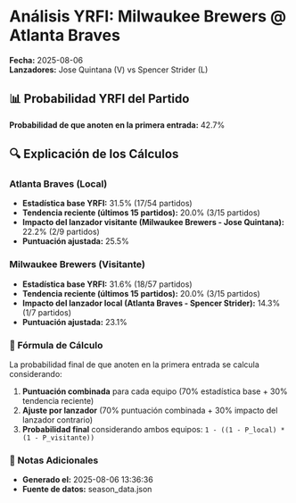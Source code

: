 # Análisis YRFI: Milwaukee Brewers @ Atlanta Braves

**Fecha:** 2025-08-06  
**Lanzadores:** Jose Quintana (V) vs Spencer Strider (L)

## 📊 Probabilidad YRFI del Partido

**Probabilidad de que anoten en la primera entrada:** 42.7%

## 🔍 Explicación de los Cálculos

### Atlanta Braves (Local)
- **Estadística base YRFI:** 31.5% (17/54 partidos)
- **Tendencia reciente (últimos 15 partidos):** 20.0% (3/15 partidos)
- **Impacto del lanzador visitante (Milwaukee Brewers - Jose Quintana):** 22.2% (2/9 partidos)
- **Puntuación ajustada:** 25.5%

### Milwaukee Brewers (Visitante)
- **Estadística base YRFI:** 31.6% (18/57 partidos)
- **Tendencia reciente (últimos 15 partidos):** 20.0% (3/15 partidos)
- **Impacto del lanzador local (Atlanta Braves - Spencer Strider):** 14.3% (1/7 partidos)
- **Puntuación ajustada:** 23.1%

### 📝 Fórmula de Cálculo

La probabilidad final de que anoten en la primera entrada se calcula considerando:
1. **Puntuación combinada** para cada equipo (70% estadística base + 30% tendencia reciente)
2. **Ajuste por lanzador** (70% puntuación combinada + 30% impacto del lanzador contrario)
3. **Probabilidad final** considerando ambos equipos: `1 - ((1 - P_local) * (1 - P_visitante))`

### 📌 Notas Adicionales

- **Generado el:** 2025-08-06 13:36:36
- **Fuente de datos:** season_data.json

